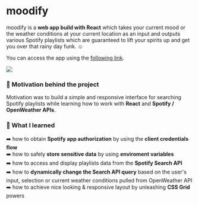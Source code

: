 # moodify

moodify is a **web app build with React** which takes your current mood or the weather conditions at your current location as an input and outputs various Spotify playlists which are guaranteed to lift your spirits up and get you over that rainy day funk. :relaxed:

You can access the app using the [following link](https://moodify-webapp.herokuapp.com/).

![](moodify.gif)

### :muscle: Motivation behind the project
Motivation was to build a simple and responsive interface for searching Spotify playlists while learning how to work with **React** and **Spotify / OpenWeather APIs**.

### :seedling: What I learned
:arrow_right: how to obtain **Spotify app authorization** by using the **client credentials flow** </br>
:arrow_right: how to safely **store sensitive data** by using **enviroment variables** </br>
:arrow_right: how to access and display playlists data from the **Spotify Search API** </br>
:arrow_right: how to **dynamically change the Search API query** based on the user's input, selection or current weather conditions pulled from OpenWeather API </br>
:arrow_right: how to achieve nice looking & responsive layout by unleashing **CSS Grid** powers </br>

